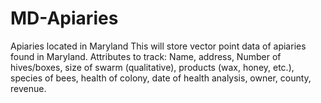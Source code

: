 # MD-Apiaries
Apiaries located in Maryland
This will store vector point data of apiaries found in Maryland.
Attributes to track:  Name, address, Number of hives/boxes, size of swarm (qualitative), products (wax, honey, etc.), species of bees, health of colony, date of health analysis, owner, county, revenue.
